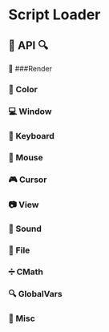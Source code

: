 # Script Loader


## :mag_right: API :mag:
:movie_camera: ###Render

### :rainbow: Color

### :computer: Window

### :wrench: Keyboard

### :mouse2: Mouse

### :video_game: Cursor

### :camera: View

### :musical_note: Sound

### :file_folder: File

### :heavy_division_sign: CMath

### :mag: GlobalVars

### :speech_balloon: Misc
